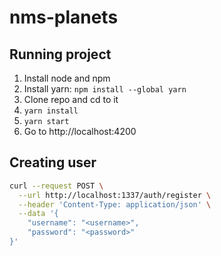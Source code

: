 # nms-planets

## Running project
1. Install node and npm
2. Install yarn: `npm install --global yarn`
3. Clone repo and cd to it
4. `yarn install`
5. `yarn start`
6. Go to http://localhost:4200

## Creating user
```sh
curl --request POST \
  --url http://localhost:1337/auth/register \
  --header 'Content-Type: application/json' \
  --data '{
	"username": "<username>",
	"password": "<password>"
}'
```
